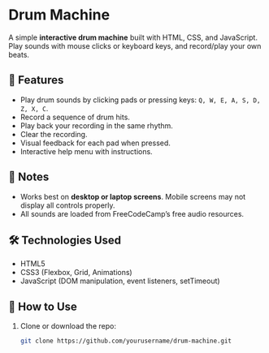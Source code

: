 # Drum Machine

A simple **interactive drum machine** built with HTML, CSS, and JavaScript. Play sounds with mouse clicks or keyboard keys, and record/play your own beats.  

## 🎵 Features

- Play drum sounds by clicking pads or pressing keys: `Q, W, E, A, S, D, Z, X, C`.
- Record a sequence of drum hits.
- Play back your recording in the same rhythm.
- Clear the recording.
- Visual feedback for each pad when pressed.
- Interactive help menu with instructions.

## 📝 Notes

- Works best on **desktop or laptop screens**. Mobile screens may not display all controls properly.
- All sounds are loaded from FreeCodeCamp’s free audio resources.

## 🛠️ Technologies Used

- HTML5  
- CSS3 (Flexbox, Grid, Animations)  
- JavaScript (DOM manipulation, event listeners, setTimeout)  

## 🚀 How to Use

1. Clone or download the repo:  
   ```bash
   git clone https://github.com/yourusername/drum-machine.git
